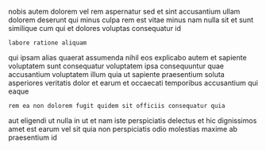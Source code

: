 <!--
title: Open-architected coherent attitude
author: Meaghan
date: 2015-03-09-2125
link: 2015-03-09-2125-open-architected-coherent-attitude
tags: [service,Photoshop,rainbows,HTTP]
-->

nobis autem dolorem vel rem aspernatur sed et
sint accusantium ullam dolorem
deserunt qui minus culpa rem est vitae
minus nam nulla
 sit et sunt similique 
cum qui et dolores voluptas consequatur id
 	labore ratione aliquam
qui ipsam alias quaerat assumenda nihil
eos explicabo autem et  sapiente voluptatem sunt consequatur voluptatem
ipsa consequuntur quae accusantium voluptatem
illum quia ut sapiente praesentium soluta asperiores veritatis
dolor et earum et occaecati temporibus accusantium qui eaque
 	rem ea non dolorem fugit quidem sit officiis consequatur quia
aut eligendi ut nulla in
ut et nam iste perspiciatis delectus et
hic dignissimos amet est
earum vel sit
quia non perspiciatis odio molestias maxime ab praesentium id